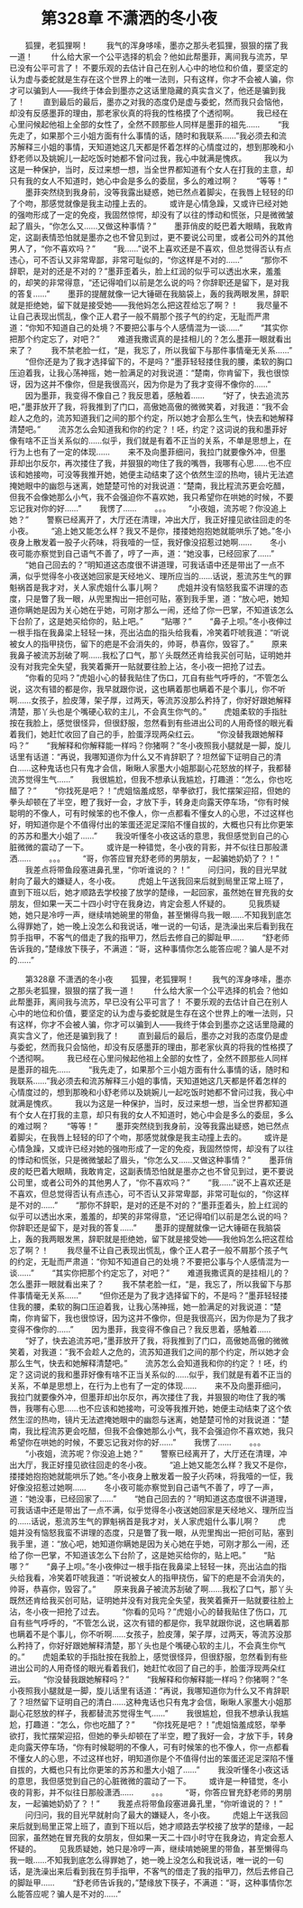 # 　　第328章 不潇洒的冬小夜
　　狐狸，老狐狸啊！
　　我气的浑身哆嗦，墨亦之那头老狐狸，狠狠的摆了我一道！
　　什么给大家一个公平选择的机会？他如此帮墨菲，离间我与流苏，早已没有公平可言了！     不要乐观的去估计自己在别人心中的地位和价值，要坚定的认为虚与委蛇就是生存在这个世界上的唯一法则，只有这样，你才不会被人骗，你才可以骗到人——我终于体会到墨亦之这话里隐藏的真实含义了，他还是骗到我了！
　　直到最后的最后，墨亦之对我的态度仍是虚与委蛇，然而我只会恼他，却没有反感墨菲的理由，那老家伙真的将我的性格摸了个透彻啊。
　　我已经在心里问候起他祖上全部的女性了，全然不顾那些人同样是墨菲的祖先……
　　“我先走了，如果那个三小姐方面有什么事情的话，随时和我联系……”我必须去和流苏解释三小姐的事情，天知道她这几天都是怀着怎样的心情度过的，想到那晚和小舒老师以及姚婉儿一起吃饭时她都不曾问过我，我心中就满是愧疚。
　　我以为这是一种保护，当时，反过来想一想，当全世界都知道有个女人在打我的主意，却只有我的女人不知道时，她心中会是多么的委屈，多么的难过啊？
　　“等等！”
　　墨菲突然绕到我身前，没等我露出疑惑，她已然点着脚尖，在我唇上轻轻的印了个吻，那感觉就像是我主动撞上去的。
　　或许是心情急躁，又或许已经对她的强吻形成了一定的免疫，我固然惊愕，却没有了以往的悸动和慌张，只是微微皱起了眉头，“你怎么又……又做这种事情？”
　　墨菲俏皮的眨巴着大眼睛，我敢肯定，这副表情恐怕就是墨亦之也不曾见到过，更不要说公司里，或者公司外的其他男人了，“你不喜欢吗？”
　　“我……”说不上喜欢还是不喜欢，但总觉得否认有点违心，可不否认又非常卑鄙，非常可耻似的，“你这样是不对的……”
　　“那你不辞职，是对的还是不对的？”墨菲歪着头，脸上红润的似乎可以透出水来，羞羞的，却笑的非常得意，“还记得咱们以前是怎么说的吗？你辞职还是留下，是对我的答复……”
　　墨菲的提醒就像一记大锤砸在我脑袋上，轰的我两眼发黑，辞职就是拒绝她，留下就是接受她——我他妈怎么把这茬给忘了啊？！
　　我尽量不让自己表现出慌乱，像个正人君子一般不屑那个孩子气的约定，无耻而严肃道：“你知不知道自己的处境？不要把公事与个人感情混为一谈……”
　　“其实你把那个约定忘了，对吧？”
　　难道我撒谎真的是挂相儿的？怎么墨菲一眼就看出来了？
　　我不禁老脸一红，“是，我忘了，所以我留下与那件事情毫无关系……”
　　“但你还是为了我才选择留下的，不是吗？”墨菲轻轻搂住我的腰，柔软的胸口压迫着我，让我心荡神摇，她一脸满足的对我说道：“楚南，你肯留下，我也很惊讶，因为这并不像你，但是我很高兴，因为你是为了我才变得不像你的……”
　　因为墨菲，我变得不像自己？我反思着，感触着……
　　“好了，快去追流苏吧，”墨菲放开了我，将我推到了门口，高傲她高傲的微微笑着，对我道：“我不会趁人之危的，流苏知道我们之间的那个约定，所以她才会那么生气，快去和她解释清楚吧。”
　　流苏怎么会知道我和你的约定？！呸，约定？这词说的我和墨菲好像有啥不正当关系似的……似乎，我们就是有着不正当的关系，不单是思想上，在行为上也有了一定的体现……
　　来不及向墨菲细问，我拉门就要像外冲，但墨菲却出尔反尔，再次搂住了我，并狠狠的吻住了我的嘴唇，我哪有心思……也不应该和她接吻，可没等我推开她，她便主动结束了这个依然生涩的热吻，镜片无法遮掩她眼中的幽怨与迷离，她楚楚可怜的对我说道：“楚南，我比程流苏更会吃醋，但我不会像她那么小气，我不会强迫你不喜欢她，我只希望你在哄她的时候，不要忘记我对你的好……”
　　我愣了……
　　。。。
　　“小夜姐，流苏呢？你没追上她？”
　　警察已经离开了，大厅还在清理，冲出大厅，我正好撞见欲往回走的冬小夜。
　　“追上她又能怎么样？我又不是你，搂搂她抱抱她就能哄乐了她。”冬小夜身上散发着一股子火药味，将我噎的一怔，我好像没招惹过她啊……
　　冬小夜可能亦察觉到自己语气不善了，哼了一声，道：“她没事，已经回家了……”
　　“她自己回去的？”明知道这态度很不讲道理，可我话语中还是带出了一点不满，似乎觉得冬小夜送她回家是天经地义、理所应当的……话说，惹流苏生气的罪魁祸首是我才对，关人家虎姐什么事儿啊？
　　虎姐并没有恼怒我蛮不讲理的态度，只是瞥了我一眼，从兜里掏出一把创可贴，塞到我手里，道：“放心吧，她知道你瞒她是因为关心她在乎她，可刚才那么一闹，还给了你一巴掌，不知道该怎么下台阶了，这是她买给你的，贴上吧。”
　　“贴哪？”
　　“鼻子上呗。”冬小夜伸过一根手指在我鼻梁上轻轻一抹，亮出沾血的指头给我看，冷笑着吓唬我道：“听说被女人的指甲挠伤，留下的疤是不会消失的，帅哥，恭喜你，毁容了。”
　　原来我鼻子被流苏刮破了啊……我松了口气，那丫头既然还肯给我买创可贴，证明她并没有对我完全失望，我笑着撕开一贴就要往脸上沾，冬小夜一把抢了过去。
　　“你看的见吗？”虎姐小心的替我贴住了伤口，兀自有些气呼呼的，“不管怎么说，这次有错的都是你，我早就跟你说，这也瞒着那也瞒着不是个事儿，你不听啊……女孩子，脸皮薄，架子厚，过两天，等流苏没那么矜持了，你好好跟她解释清楚，那丫头也是个嘴硬心软的主儿，不会真生你气的。”
　　虎姐柔软的手指肚按在我脸上，感觉很怪异，但很舒服，忽然看到有些进出公司的人用奇怪的眼光看着我们，她赶忙收回了自己的手，脸蛋浮现两朵红云。
　　“你没替我跟她解释吗？”
　　“我解释和你解释能一样吗？你猪啊？”冬小夜照我小腿就是一脚，旋儿话里有话道：“再说，我哪知道你为什么又不肯辞职了？坦然留下证明自己的清白……这种鬼话也只有鬼才会信，瞅瞅人家墨大小姐那副心花怒放的样子，我都替流苏觉得生气……”
　　我很尴尬，但我不想承认我尴尬，打趣道：“怎么，你也吃醋了？”
　　“你找死是吧？！”虎姐恼羞成怒，举拳欲打，我忙摆架迎招，但她的拳头却顿在了半空，瞪了我好一会，才放下手，转身走向露天停车场，“你有时候聪明的不像人，可有时候笨的也不像人，你一点都看不懂女人的心思，不过这样也好，明知道你是个不值得付出的笨蛋还泥足深陷不懂自拔的，大概也只有比你更笨的苏苏和墨大小姐了……”
　　我没听懂冬小夜这话的意思，我但感觉到自己的心脏微微的震动了一下。
　　或许是一种错觉，冬小夜的背影，并不似往日那般潇洒……
　　。。。
　　“哥，你答应冒充舒老师的男朋友，一起骗她奶奶了？！”
　　我差点将带鱼段塞进鼻孔里，“你听谁说的？！”
　　问归问，我的目光早就射向了最大的嫌疑人，冬小夜。
　　虎姐上午送我回来后就到局里正常上班了，直到下班以后，她才顺路去学校接了放学的楚缘，一起回家，虽然她在冒充我的女朋友，但如果一天二十四小时守在我身边，肯定会惹人怀疑的。
　　见我质疑她，她只是冷哼一声，继续啃她碗里的带鱼，甚至懒得鸟我一眼……不知我到底怎么得罪她了，她一晚上没怎么和我说话，唯一说的一句话，是洗澡出来后看到我在剪手指甲，不客气的借走了我的指甲刀，然后去修自己的脚趾甲……
　　“舒老师告诉我的，”楚缘放下筷子，不满道：“哥，这种事情你怎么能答应呢？骗人是不对的……”

　　第328章 不潇洒的冬小夜
　　狐狸，老狐狸啊！
　　我气的浑身哆嗦，墨亦之那头老狐狸，狠狠的摆了我一道！
　　什么给大家一个公平选择的机会？他如此帮墨菲，离间我与流苏，早已没有公平可言了！     不要乐观的去估计自己在别人心中的地位和价值，要坚定的认为虚与委蛇就是生存在这个世界上的唯一法则，只有这样，你才不会被人骗，你才可以骗到人——我终于体会到墨亦之这话里隐藏的真实含义了，他还是骗到我了！
　　直到最后的最后，墨亦之对我的态度仍是虚与委蛇，然而我只会恼他，却没有反感墨菲的理由，那老家伙真的将我的性格摸了个透彻啊。
　　我已经在心里问候起他祖上全部的女性了，全然不顾那些人同样是墨菲的祖先……
　　“我先走了，如果那个三小姐方面有什么事情的话，随时和我联系……”我必须去和流苏解释三小姐的事情，天知道她这几天都是怀着怎样的心情度过的，想到那晚和小舒老师以及姚婉儿一起吃饭时她都不曾问过我，我心中就满是愧疚。
　　我以为这是一种保护，当时，反过来想一想，当全世界都知道有个女人在打我的主意，却只有我的女人不知道时，她心中会是多么的委屈，多么的难过啊？
　　“等等！”
　　墨菲突然绕到我身前，没等我露出疑惑，她已然点着脚尖，在我唇上轻轻的印了个吻，那感觉就像是我主动撞上去的。
　　或许是心情急躁，又或许已经对她的强吻形成了一定的免疫，我固然惊愕，却没有了以往的悸动和慌张，只是微微皱起了眉头，“你怎么又……又做这种事情？”
　　墨菲俏皮的眨巴着大眼睛，我敢肯定，这副表情恐怕就是墨亦之也不曾见到过，更不要说公司里，或者公司外的其他男人了，“你不喜欢吗？”
　　“我……”说不上喜欢还是不喜欢，但总觉得否认有点违心，可不否认又非常卑鄙，非常可耻似的，“你这样是不对的……”
　　“那你不辞职，是对的还是不对的？”墨菲歪着头，脸上红润的似乎可以透出水来，羞羞的，却笑的非常得意，“还记得咱们以前是怎么说的吗？你辞职还是留下，是对我的答复……”
　　墨菲的提醒就像一记大锤砸在我脑袋上，轰的我两眼发黑，辞职就是拒绝她，留下就是接受她——我他妈怎么把这茬给忘了啊？！
　　我尽量不让自己表现出慌乱，像个正人君子一般不屑那个孩子气的约定，无耻而严肃道：“你知不知道自己的处境？不要把公事与个人感情混为一谈……”
　　“其实你把那个约定忘了，对吧？”
　　难道我撒谎真的是挂相儿的？怎么墨菲一眼就看出来了？
　　我不禁老脸一红，“是，我忘了，所以我留下与那件事情毫无关系……”
　　“但你还是为了我才选择留下的，不是吗？”墨菲轻轻搂住我的腰，柔软的胸口压迫着我，让我心荡神摇，她一脸满足的对我说道：“楚南，你肯留下，我也很惊讶，因为这并不像你，但是我很高兴，因为你是为了我才变得不像你的……”
　　因为墨菲，我变得不像自己？我反思着，感触着……
　　“好了，快去追流苏吧，”墨菲放开了我，将我推到了门口，高傲她高傲的微微笑着，对我道：“我不会趁人之危的，流苏知道我们之间的那个约定，所以她才会那么生气，快去和她解释清楚吧。”
　　流苏怎么会知道我和你的约定？！呸，约定？这词说的我和墨菲好像有啥不正当关系似的……似乎，我们就是有着不正当的关系，不单是思想上，在行为上也有了一定的体现……
　　来不及向墨菲细问，我拉门就要像外冲，但墨菲却出尔反尔，再次搂住了我，并狠狠的吻住了我的嘴唇，我哪有心思……也不应该和她接吻，可没等我推开她，她便主动结束了这个依然生涩的热吻，镜片无法遮掩她眼中的幽怨与迷离，她楚楚可怜的对我说道：“楚南，我比程流苏更会吃醋，但我不会像她那么小气，我不会强迫你不喜欢她，我只希望你在哄她的时候，不要忘记我对你的好……”
　　我愣了……
　　。。。
　　“小夜姐，流苏呢？你没追上她？”
　　警察已经离开了，大厅还在清理，冲出大厅，我正好撞见欲往回走的冬小夜。
　　“追上她又能怎么样？我又不是你，搂搂她抱抱她就能哄乐了她。”冬小夜身上散发着一股子火药味，将我噎的一怔，我好像没招惹过她啊……
　　冬小夜可能亦察觉到自己语气不善了，哼了一声，道：“她没事，已经回家了……”
　　“她自己回去的？”明知道这态度很不讲道理，可我话语中还是带出了一点不满，似乎觉得冬小夜送她回家是天经地义、理所应当的……话说，惹流苏生气的罪魁祸首是我才对，关人家虎姐什么事儿啊？
　　虎姐并没有恼怒我蛮不讲理的态度，只是瞥了我一眼，从兜里掏出一把创可贴，塞到我手里，道：“放心吧，她知道你瞒她是因为关心她在乎她，可刚才那么一闹，还给了你一巴掌，不知道该怎么下台阶了，这是她买给你的，贴上吧。”
　　“贴哪？”
　　“鼻子上呗。”冬小夜伸过一根手指在我鼻梁上轻轻一抹，亮出沾血的指头给我看，冷笑着吓唬我道：“听说被女人的指甲挠伤，留下的疤是不会消失的，帅哥，恭喜你，毁容了。”
　　原来我鼻子被流苏刮破了啊……我松了口气，那丫头既然还肯给我买创可贴，证明她并没有对我完全失望，我笑着撕开一贴就要往脸上沾，冬小夜一把抢了过去。
　　“你看的见吗？”虎姐小心的替我贴住了伤口，兀自有些气呼呼的，“不管怎么说，这次有错的都是你，我早就跟你说，这也瞒着那也瞒着不是个事儿，你不听啊……女孩子，脸皮薄，架子厚，过两天，等流苏没那么矜持了，你好好跟她解释清楚，那丫头也是个嘴硬心软的主儿，不会真生你气的。”
　　虎姐柔软的手指肚按在我脸上，感觉很怪异，但很舒服，忽然看到有些进出公司的人用奇怪的眼光看着我们，她赶忙收回了自己的手，脸蛋浮现两朵红云。
　　“你没替我跟她解释吗？”
　　“我解释和你解释能一样吗？你猪啊？”冬小夜照我小腿就是一脚，旋儿话里有话道：“再说，我哪知道你为什么又不肯辞职了？坦然留下证明自己的清白……这种鬼话也只有鬼才会信，瞅瞅人家墨大小姐那副心花怒放的样子，我都替流苏觉得生气……”
　　我很尴尬，但我不想承认我尴尬，打趣道：“怎么，你也吃醋了？”
　　“你找死是吧？！”虎姐恼羞成怒，举拳欲打，我忙摆架迎招，但她的拳头却顿在了半空，瞪了我好一会，才放下手，转身走向露天停车场，“你有时候聪明的不像人，可有时候笨的也不像人，你一点都看不懂女人的心思，不过这样也好，明知道你是个不值得付出的笨蛋还泥足深陷不懂自拔的，大概也只有比你更笨的苏苏和墨大小姐了……”
　　我没听懂冬小夜这话的意思，我但感觉到自己的心脏微微的震动了一下。
　　或许是一种错觉，冬小夜的背影，并不似往日那般潇洒……
　　。。。
　　“哥，你答应冒充舒老师的男朋友，一起骗她奶奶了？！”
　　我差点将带鱼段塞进鼻孔里，“你听谁说的？！”
　　问归问，我的目光早就射向了最大的嫌疑人，冬小夜。
　　虎姐上午送我回来后就到局里正常上班了，直到下班以后，她才顺路去学校接了放学的楚缘，一起回家，虽然她在冒充我的女朋友，但如果一天二十四小时守在我身边，肯定会惹人怀疑的。
　　见我质疑她，她只是冷哼一声，继续啃她碗里的带鱼，甚至懒得鸟我一眼……不知我到底怎么得罪她了，她一晚上没怎么和我说话，唯一说的一句话，是洗澡出来后看到我在剪手指甲，不客气的借走了我的指甲刀，然后去修自己的脚趾甲……
　　“舒老师告诉我的，”楚缘放下筷子，不满道：“哥，这种事情你怎么能答应呢？骗人是不对的……”
